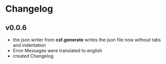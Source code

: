 # Changelog

## v0.0.6

- the json writer from **csf.generate** writes the json file
now without tabs and indentation
- Error Messages were translated to english
- created Changelog
